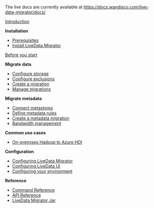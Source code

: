 The live docs are currently available at https://docs.wandisco.com/live-data-migrator/docs/

[Introduction](about.md)

**Installation**
* [Prerequisites](prereqs.md)
* [Install LiveData Migrator](installation.md)

[Before you start](get-started.md)

**Migrate data**
* [Configure storage](configure-storage.md)
* [Configure exclusions](configure-exclusions.md)
* [Create a migration](create-migration.md)
* [Manage migrations](manage-migrations.md)

**Migrate metadata**
* [Connect metastores](connect-metastores.md)
* [Define metadata rules](define-metadata-rules.md)
* [Create a metadata migration](migrate-metadata.md)
* [Bandwidth management](manage-bandwidth.md)

**Common use cases**
* [On-premises Hadoop to Azure HDI](uc-on-prem-hadoop-hdi.md)

**Configuration**

* [Configuring LiveData Migrator](configuration-ldm.md)
* [Configuring LiveData UI](configuration-ui.md)
* [Configuring your environment](configuration-metadata.md)

**Reference**

* [Command Reference](command-reference.md)
* [API Reference](api-reference.md)
* [LiveData Migrator Jar](jar.md)
